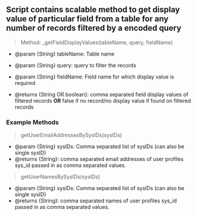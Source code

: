 ## Script contains scalable method to get display value of particular field from a table for any number of records filtered by a encoded query

> Method: \_getFieldDisplayValues(tableName, query, fieldName)

-   @param {String} tableName: Table name
-   @param {String} query: query to filter the records
-   @param {String} fieldName: Field name for which display value is required

-   @returns {String OR boolean}: comma separated field display values of filtered records
    **OR** false if no record/no display value if found on filtered records

### Example Methods

> getUserEmailAddressesBySysIDs(sysIDs)

-   @param {String} sysIDs: Comma separated list of sysIDs (can also be single sysID)
-   @returns {String}: comma separated email addresses of user profiles sys_id passed in as comma separated values.

> getUserNamesBySysIDs(sysIDs)

-   @param {String} sysIDs: Comma separated list of sysIDs (can also be single sysID)
-   @returns {String}: comma separated names of user profiles sys_id passed in as comma separated values.
